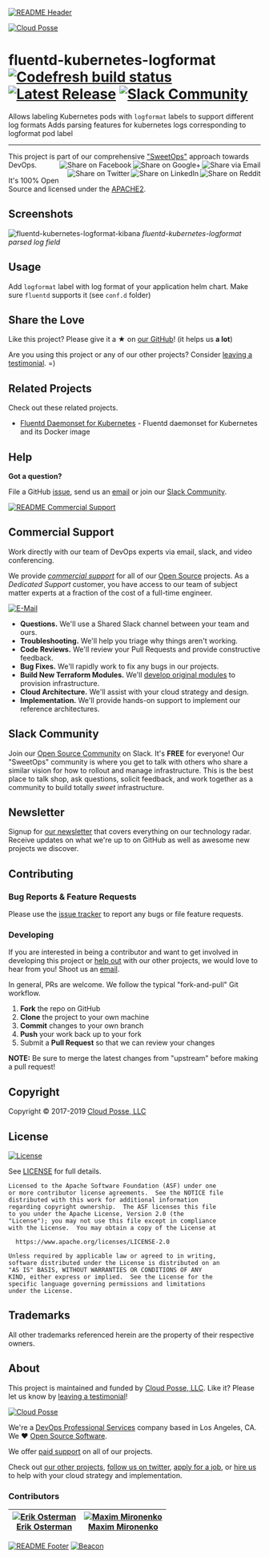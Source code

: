 <!-- This file was automatically generated by the `build-harness`. Make all changes to `README.yaml` and run `make readme` to rebuild this file. -->
[![README Header][readme_header_img]][readme_header_link]

[![Cloud Posse][logo]](https://cpco.io/homepage)

# fluentd-kubernetes-logformat [![Codefresh build status](https://g.codefresh.io/api/badges/pipeline/cloudposse/cloudposse%2Ffluentd-kubernetes-daemonset%2Flogformat-build?type=cf-1)](https://g.codefresh.io/public/accounts/cloudposse/pipelines/5d1a38bf75796224106797ed) [![Latest Release](https://img.shields.io/github/release/cloudposse/fluentd-kubernetes-logformat.svg)](https://github.com/cloudposse/fluentd-kubernetes-logformat/releases/latest) [![Slack Community](https://slack.cloudposse.com/badge.svg)](https://slack.cloudposse.com)



Allows labeling Kubernetes pods with `logformat` labels to support different log formats
Adds parsing features for kubernetes logs corresponding to logformat pod label


---

This project is part of our comprehensive ["SweetOps"](https://cpco.io/sweetops) approach towards DevOps. 
[<img align="right" title="Share via Email" src="https://docs.cloudposse.com/images/ionicons/ios-email-outline-2.0.1-16x16-999999.svg"/>][share_email]
[<img align="right" title="Share on Google+" src="https://docs.cloudposse.com/images/ionicons/social-googleplus-outline-2.0.1-16x16-999999.svg" />][share_googleplus]
[<img align="right" title="Share on Facebook" src="https://docs.cloudposse.com/images/ionicons/social-facebook-outline-2.0.1-16x16-999999.svg" />][share_facebook]
[<img align="right" title="Share on Reddit" src="https://docs.cloudposse.com/images/ionicons/social-reddit-outline-2.0.1-16x16-999999.svg" />][share_reddit]
[<img align="right" title="Share on LinkedIn" src="https://docs.cloudposse.com/images/ionicons/social-linkedin-outline-2.0.1-16x16-999999.svg" />][share_linkedin]
[<img align="right" title="Share on Twitter" src="https://docs.cloudposse.com/images/ionicons/social-twitter-outline-2.0.1-16x16-999999.svg" />][share_twitter]




It's 100% Open Source and licensed under the [APACHE2](LICENSE).











## Screenshots


![fluentd-kubernetes-logformat-kibana](https://uc4f11deb775c4f5a8d3f4a96d86.dl.dropboxusercontent.com/cd/0/inline/Aj8_PZU5bgy5hw46vFMo4OvpKc8YDH8zaW7-8cYMuQh262OTyjk-J9ZPcDi0ww-yM3rhip-Ls7n1xsHVwtad5UXWcx4D3BpJjqXh8p0Gc7wrdQ/file)
*fluentd-kubernetes-logformat parsed log field*



## Usage




Add `logformat` label with log format of your application helm chart. Make sure `fluentd` supports it (see `conf.d` folder)








## Share the Love 

Like this project? Please give it a ★ on [our GitHub](https://github.com/cloudposse/fluentd-kubernetes-logformat)! (it helps us **a lot**) 

Are you using this project or any of our other projects? Consider [leaving a testimonial][testimonial]. =)


## Related Projects

Check out these related projects.

- [Fluentd Daemonset for Kubernetes](https://github.com/cloudposse/fluentd-kubernetes-daemonset) - Fluentd daemonset for Kubernetes and its Docker image



## Help

**Got a question?**

File a GitHub [issue](https://github.com/cloudposse/fluentd-kubernetes-logformat/issues), send us an [email][email] or join our [Slack Community][slack].

[![README Commercial Support][readme_commercial_support_img]][readme_commercial_support_link]

## Commercial Support

Work directly with our team of DevOps experts via email, slack, and video conferencing. 

We provide [*commercial support*][commercial_support] for all of our [Open Source][github] projects. As a *Dedicated Support* customer, you have access to our team of subject matter experts at a fraction of the cost of a full-time engineer. 

[![E-Mail](https://img.shields.io/badge/email-hello@cloudposse.com-blue.svg)][email]

- **Questions.** We'll use a Shared Slack channel between your team and ours.
- **Troubleshooting.** We'll help you triage why things aren't working.
- **Code Reviews.** We'll review your Pull Requests and provide constructive feedback.
- **Bug Fixes.** We'll rapidly work to fix any bugs in our projects.
- **Build New Terraform Modules.** We'll [develop original modules][module_development] to provision infrastructure.
- **Cloud Architecture.** We'll assist with your cloud strategy and design.
- **Implementation.** We'll provide hands-on support to implement our reference architectures. 




## Slack Community

Join our [Open Source Community][slack] on Slack. It's **FREE** for everyone! Our "SweetOps" community is where you get to talk with others who share a similar vision for how to rollout and manage infrastructure. This is the best place to talk shop, ask questions, solicit feedback, and work together as a community to build totally *sweet* infrastructure.

## Newsletter

Signup for [our newsletter][newsletter] that covers everything on our technology radar.  Receive updates on what we're up to on GitHub as well as awesome new projects we discover. 

## Contributing

### Bug Reports & Feature Requests

Please use the [issue tracker](https://github.com/cloudposse/fluentd-kubernetes-logformat/issues) to report any bugs or file feature requests.

### Developing

If you are interested in being a contributor and want to get involved in developing this project or [help out](https://cpco.io/help-out) with our other projects, we would love to hear from you! Shoot us an [email][email].

In general, PRs are welcome. We follow the typical "fork-and-pull" Git workflow.

 1. **Fork** the repo on GitHub
 2. **Clone** the project to your own machine
 3. **Commit** changes to your own branch
 4. **Push** your work back up to your fork
 5. Submit a **Pull Request** so that we can review your changes

**NOTE:** Be sure to merge the latest changes from "upstream" before making a pull request!


## Copyright

Copyright © 2017-2019 [Cloud Posse, LLC](https://cpco.io/copyright)



## License 

[![License](https://img.shields.io/badge/License-Apache%202.0-blue.svg)](https://opensource.org/licenses/Apache-2.0) 

See [LICENSE](LICENSE) for full details.

    Licensed to the Apache Software Foundation (ASF) under one
    or more contributor license agreements.  See the NOTICE file
    distributed with this work for additional information
    regarding copyright ownership.  The ASF licenses this file
    to you under the Apache License, Version 2.0 (the
    "License"); you may not use this file except in compliance
    with the License.  You may obtain a copy of the License at

      https://www.apache.org/licenses/LICENSE-2.0

    Unless required by applicable law or agreed to in writing,
    software distributed under the License is distributed on an
    "AS IS" BASIS, WITHOUT WARRANTIES OR CONDITIONS OF ANY
    KIND, either express or implied.  See the License for the
    specific language governing permissions and limitations
    under the License.









## Trademarks

All other trademarks referenced herein are the property of their respective owners.

## About

This project is maintained and funded by [Cloud Posse, LLC][website]. Like it? Please let us know by [leaving a testimonial][testimonial]!

[![Cloud Posse][logo]][website]

We're a [DevOps Professional Services][hire] company based in Los Angeles, CA. We ❤️  [Open Source Software][we_love_open_source].

We offer [paid support][commercial_support] on all of our projects.  

Check out [our other projects][github], [follow us on twitter][twitter], [apply for a job][jobs], or [hire us][hire] to help with your cloud strategy and implementation.



### Contributors

|  [![Erik Osterman][osterman_avatar]][osterman_homepage]<br/>[Erik Osterman][osterman_homepage] | [![Maxim Mironenko][maximmi_avatar]][maximmi_homepage]<br/>[Maxim Mironenko][maximmi_homepage] |
|---|---|

  [osterman_homepage]: https://github.com/osterman
  [osterman_avatar]: https://github.com/osterman.png?size=150
  [maximmi_homepage]: https://github.com/maximmi
  [maximmi_avatar]: https://github.com/maximmi.png?size=150



[![README Footer][readme_footer_img]][readme_footer_link]
[![Beacon][beacon]][website]

  [logo]: https://cloudposse.com/logo-300x69.svg
  [docs]: https://cpco.io/docs
  [website]: https://cpco.io/homepage
  [github]: https://cpco.io/github
  [jobs]: https://cpco.io/jobs
  [hire]: https://cpco.io/hire
  [slack]: https://cpco.io/slack
  [linkedin]: https://cpco.io/linkedin
  [twitter]: https://cpco.io/twitter
  [testimonial]: https://cpco.io/leave-testimonial
  [newsletter]: https://cpco.io/newsletter
  [email]: https://cpco.io/email
  [commercial_support]: https://cpco.io/commercial-support
  [we_love_open_source]: https://cpco.io/we-love-open-source
  [module_development]: https://cpco.io/module-development
  [terraform_modules]: https://cpco.io/terraform-modules
  [readme_header_img]: https://cloudposse.com/readme/header/img?repo=cloudposse/fluentd-kubernetes-logformat
  [readme_header_link]: https://cloudposse.com/readme/header/link?repo=cloudposse/fluentd-kubernetes-logformat
  [readme_footer_img]: https://cloudposse.com/readme/footer/img?repo=cloudposse/fluentd-kubernetes-logformat
  [readme_footer_link]: https://cloudposse.com/readme/footer/link?repo=cloudposse/fluentd-kubernetes-logformat
  [readme_commercial_support_img]: https://cloudposse.com/readme/commercial-support/img?repo=cloudposse/fluentd-kubernetes-logformat
  [readme_commercial_support_link]: https://cloudposse.com/readme/commercial-support/link?repo=cloudposse/fluentd-kubernetes-logformat
  [share_twitter]: https://twitter.com/intent/tweet/?text=fluentd-kubernetes-logformat&url=https://github.com/cloudposse/fluentd-kubernetes-logformat
  [share_linkedin]: https://www.linkedin.com/shareArticle?mini=true&title=fluentd-kubernetes-logformat&url=https://github.com/cloudposse/fluentd-kubernetes-logformat
  [share_reddit]: https://reddit.com/submit/?url=https://github.com/cloudposse/fluentd-kubernetes-logformat
  [share_facebook]: https://facebook.com/sharer/sharer.php?u=https://github.com/cloudposse/fluentd-kubernetes-logformat
  [share_googleplus]: https://plus.google.com/share?url=https://github.com/cloudposse/fluentd-kubernetes-logformat
  [share_email]: mailto:?subject=fluentd-kubernetes-logformat&body=https://github.com/cloudposse/fluentd-kubernetes-logformat
  [beacon]: https://ga-beacon.cloudposse.com/UA-76589703-4/cloudposse/fluentd-kubernetes-logformat?pixel&cs=github&cm=readme&an=fluentd-kubernetes-logformat
